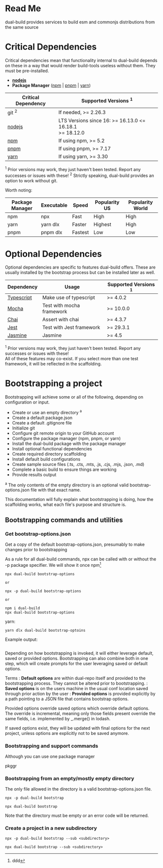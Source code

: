 # Read Me

dual-build provides services to build esm and commonjs distributions from the same source

# Critical Dependencies

Critical dependencies mean that functionality internal to dual-build depends on these in a way that would
render build-tools useless without them.  They must be pre-installed.

- **[nodejs][]**
- **Package Manager** ([npm][] | [pnpm][] | [yarn][])

| Critical Dependency | Supported Versions <sup>1</sup>                              |
|---------------------|--------------------------------------------------------------|
| git <sup>2</sup>    | If needed, >= 2.26.3                                         |
| [nodejs][]          | LTS Versions since 16:  >= 16.13.0 <= 16.18.1<br/>>= 18.12.0 |
| [npm][]             | If using npm, >= 5.2                                         |
| [pnpm][]            | If using pnpm, >= 7.17                                       |
| [yarn][]            | If using yarn, >= 3.30                                       |                                                             

<sup>1</sup> Prior versions may work, they just haven't been tested.  Report any successes or issues with these!
<sup>2</sup> Strictly speaking, dual-build provides an option to work without git.

Worth noting:

| Package Manager | Executable | Speed   | Popularity US | Popularity World |
|-----------------|------------|---------|---------------|------------------|
| npm             | npx        | Fast    | High          | High             |
| yarn            | yarn dlx   | Faster  | Highest       | High             |
| pnpm            | pnpm dlx   | Fastest | Low           | Low              |

# Optional Dependencies

Optional dependencies are specific to features dual-build offers.  These are usually installed by the bootstrap 
process but can be installed later as well.


| Dependency     | Usage                     | Supported Versions <sup>1</sup> |
|----------------|---------------------------|---------------------------------|
| [Typescript][] | Make use of typescript    | >= 4.0.2                        |
| [Mocha][]      | Test with mocha framework | >= 10.0.0                       |
| [Chai][]       | Assert with chai          | >= 4.3.7                        |
| [Jest][]       | Test with Jest framework  | >= 29.3.1                       |  
| [Jasmine][]    | Jasmine                   | >= 4.5                          |

<sup>1</sup> Prior versions may work, they just haven't been tested.  Report any successes or issues with these!  
All of these features may co-exist.  If you select more than one test framework, it will be reflected in the 
scaffolding.

# Bootstrapping a project

Bootstrapping will achieve some or all of the following, depending on configuration or input.

- Create or use an empty directory <sup>a</sup>
- Create a default package.json
- Create a default .gitignore file
- Initialize git
- Configure git remote origin to your GitHub account
- Configure the package manager (npm, pnpm, or yarn)
- Install the dual-build package with the package manager
- Install optional functional dependencies
- Create required directory scaffolding
- Install default build configurations
- Create sample source files (.ts, .cts, .mts, .js, .cjs, .mjs, .json, .md)
- Complete a basic build to ensure things are working
- Provide results output

<sup>a</sup> The only contents of the empty directory is an optional valid bootstrap-options.json file with that 
exact name.

This documentation will fully explain what bootstrapping is doing, how the scaffolding works, what each file's 
purpose and structure is.

## Bootstrapping commands and utilities

### Get bootstrap-options.json

Get a copy of the default bootstrap-options.json, presumably to make changes prior to bootstrapping

As a rule for all dual-build commands, npx can be called with or without the -p package specifier.  We will 
show it once
npm[^1]

[^1]: ddd

``` 
npx dual-build bootstrap-options

or

npx -p dual-build bootstrap-options

or

npm i dual-build
npx dual-build bootstrap-options
```

yarn:
```
yarn dlx dual-build bootstrap-optoins
```

Example output:
``` json

```



Depending on how bootstrapping is invoked, it will either leverage default, saved or provided 
options.  Bootstrapping can also combine both in one step, which will create prompts 
for the user leveraging saved or default options.


Terms
: **Default options** are within dual-repo itself and provided to the bootstrapping process.  They cannot be altered 
prior to bootstrapping.
: **Saved options** is on the users machine in the usual conf location saved through prior action by 
the user
: **Provided options** is provided explicitly by a path pointing to a JSON file that contains bootstrap options.

Provided options override saved options which override default options.  The override is incremental, meaning only those
fields present override the same fields, i.e. implemented by _.merge() in lodash.

If saved options exist, they will be updated with final options for the next project, unless options are explicitly 
not to be saved anymore.

### Bootstrapping and support commands

Although you can use one package manager

pkggr

### Bootstrapping from an empty/mostly empty directory

The only file allowed in the directory is a valid bootstrap-options.json file.

```
npx -p dual-build bootstrap

npx dual-build bootstrap
```

Note that the directory must be empty or an error code will be returned.

### Create a project in a new subdirectory

```
npx -p dual-build bootstrap --sub <subdirectory>

npx dual-build bootstrap --sub <subdirectory>
```





[scaffolding]:    #scaffolding
[nodejs]:         https://www.nodejs.org
[typescript]:     https://www.typescriptlang.org/download
[npm]:            https://docs.npmjs.com/getting-started
[yarn]:           https://yarnpkg.com/getting-started/install
[pnpm]:           https://pnpm.io/installation
[mocha]:          https://mochajs.org/#installation
[chai]:           https://www.chaijs.com/
[jest]:           https://jestjs.io/docs/getting-started
[jasmine]:        https://jasmine.github.io/pages/getting_started.html
